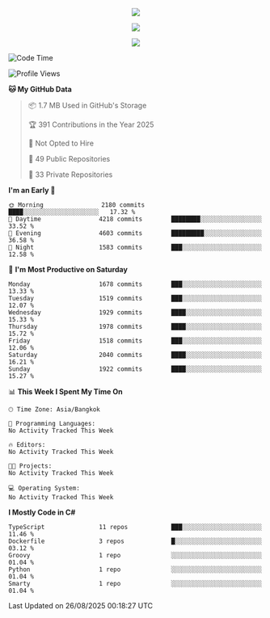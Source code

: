 <p align="center">
  <a href="say-hi.gif"> 
    <img align="center" src="say-hi.gif"/>
  </a>
</p>
<p align="center">
  <a href="https://github.com/htthinh1999">
    <img align="center" src="https://github-readme-stats-kappa-pink.vercel.app/api?username=htthinh1999&show_icons=true&count_private=true&theme=dracula"/>
  </a>
</p>
<p align="center">
  <a href="https://github.com/htthinh1999">
    <img src="https://github-readme-stats-kappa-pink.vercel.app/api/top-langs/?username=htthinh1999&layout=compact&langs_count=6&count_private=true&hide=tsql,hlsl,glsl,shaderlab&theme=dracula"/>
  </a>
</p>

<!--START_SECTION:waka-->
![Code Time](http://img.shields.io/badge/Code%20Time-0%20secs-blue)

![Profile Views](http://img.shields.io/badge/Profile%20Views-1-blue)

**🐱 My GitHub Data** 

> 📦 1.7 MB Used in GitHub's Storage 
 > 
> 🏆 391 Contributions in the Year 2025
 > 
> 🚫 Not Opted to Hire
 > 
> 📜 49 Public Repositories 
 > 
> 🔑 33 Private Repositories 
 > 
**I'm an Early 🐤** 

```text
🌞 Morning                2180 commits        ████░░░░░░░░░░░░░░░░░░░░░   17.32 % 
🌆 Daytime                4218 commits        ████████░░░░░░░░░░░░░░░░░   33.52 % 
🌃 Evening                4603 commits        █████████░░░░░░░░░░░░░░░░   36.58 % 
🌙 Night                  1583 commits        ███░░░░░░░░░░░░░░░░░░░░░░   12.58 % 
```
📅 **I'm Most Productive on Saturday** 

```text
Monday                   1678 commits        ███░░░░░░░░░░░░░░░░░░░░░░   13.33 % 
Tuesday                  1519 commits        ███░░░░░░░░░░░░░░░░░░░░░░   12.07 % 
Wednesday                1929 commits        ████░░░░░░░░░░░░░░░░░░░░░   15.33 % 
Thursday                 1978 commits        ████░░░░░░░░░░░░░░░░░░░░░   15.72 % 
Friday                   1518 commits        ███░░░░░░░░░░░░░░░░░░░░░░   12.06 % 
Saturday                 2040 commits        ████░░░░░░░░░░░░░░░░░░░░░   16.21 % 
Sunday                   1922 commits        ████░░░░░░░░░░░░░░░░░░░░░   15.27 % 
```


📊 **This Week I Spent My Time On** 

```text
🕑︎ Time Zone: Asia/Bangkok

💬 Programming Languages: 
No Activity Tracked This Week

🔥 Editors: 
No Activity Tracked This Week

🐱‍💻 Projects: 
No Activity Tracked This Week

💻 Operating System: 
No Activity Tracked This Week
```

**I Mostly Code in C#** 

```text
TypeScript               11 repos            ███░░░░░░░░░░░░░░░░░░░░░░   11.46 % 
Dockerfile               3 repos             █░░░░░░░░░░░░░░░░░░░░░░░░   03.12 % 
Groovy                   1 repo              ░░░░░░░░░░░░░░░░░░░░░░░░░   01.04 % 
Python                   1 repo              ░░░░░░░░░░░░░░░░░░░░░░░░░   01.04 % 
Smarty                   1 repo              ░░░░░░░░░░░░░░░░░░░░░░░░░   01.04 % 
```




 Last Updated on 26/08/2025 00:18:27 UTC
<!--END_SECTION:waka-->
